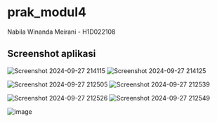 # prak_modul4

Nabila Winanda Meirani - H1D022108

## Screenshot aplikasi

![Screenshot 2024-09-27 214115](https://github.com/user-attachments/assets/d256b48a-4dec-48e3-8c2d-17ba558f740a) ![Screenshot 2024-09-27 214125](https://github.com/user-attachments/assets/bce23bb8-20a5-4999-aee8-5a43eea9c001)

![Screenshot 2024-09-27 212505](https://github.com/user-attachments/assets/e639e00c-2cf6-417c-b421-5b99b4e4428b) ![Screenshot 2024-09-27 212539](https://github.com/user-attachments/assets/4f559f3f-fba7-4bab-a29c-899d65561e38)

![Screenshot 2024-09-27 212526](https://github.com/user-attachments/assets/4049eb5c-762b-4b73-a939-cde662b1b302) ![Screenshot 2024-09-27 212549](https://github.com/user-attachments/assets/ded0648a-0694-4c40-beb4-884b8f9f3827)

![image](https://github.com/user-attachments/assets/5c8c2732-8f7c-468b-901e-33777718b548)





